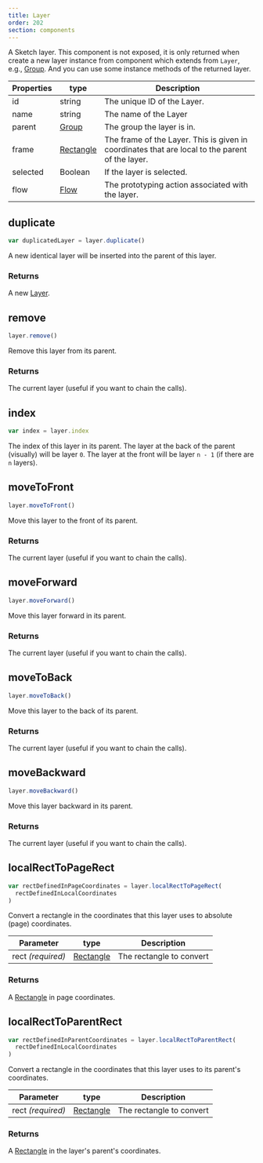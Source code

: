 ```yaml
---
title: Layer
order: 202
section: components
---
```


A Sketch layer. This component is not exposed, it is only returned when create a new layer instance from component which extends from `Layer`, e.g., [Group](#group). And you can use some instance methods of the returned layer.

| Properties | type                    | Description                                                                                     |
| ---------- | ----------------------- | ----------------------------------------------------------------------------------------------- |
| id         | string                  | The unique ID of the Layer.                                                                     |
| name       | string                  | The name of the Layer                                                                           |
| parent     | [Group](#group)         | The group the layer is in.                                                                      |
| frame      | [Rectangle](#rectangle) | The frame of the Layer. This is given in coordinates that are local to the parent of the layer. |
| selected   | Boolean                 | If the layer is selected.                                                                       |
| flow       | [Flow](#flow)           | The prototyping action associated with the layer.                                               |

## duplicate

```javascript
var duplicatedLayer = layer.duplicate()
```

A new identical layer will be inserted into the parent of this layer.

### Returns

A new [Layer](#layer).

## remove

```javascript
layer.remove()
```

Remove this layer from its parent.

### Returns

The current layer (useful if you want to chain the calls).

## index

```javascript
var index = layer.index
```

The index of this layer in its parent. The layer at the back of the parent (visually) will be layer `0`. The layer at the front will be layer `n - 1` (if there are `n` layers).

## moveToFront

```javascript
layer.moveToFront()
```

Move this layer to the front of its parent.

### Returns

The current layer (useful if you want to chain the calls).

## moveForward

```javascript
layer.moveForward()
```

Move this layer forward in its parent.

### Returns

The current layer (useful if you want to chain the calls).

## moveToBack

```javascript
layer.moveToBack()
```

Move this layer to the back of its parent.

### Returns

The current layer (useful if you want to chain the calls).

## moveBackward

```javascript
layer.moveBackward()
```

Move this layer backward in its parent.

### Returns

The current layer (useful if you want to chain the calls).

## localRectToPageRect

```javascript
var rectDefinedInPageCoordinates = layer.localRectToPageRect(
  rectDefinedInLocalCoordinates
)
```

Convert a rectangle in the coordinates that this layer uses to absolute (page) coordinates.

| Parameter         | type                    | Description              |
| ----------------- | ----------------------- | ------------------------ |
| rect _(required)_ | [Rectangle](#rectangle) | The rectangle to convert |

### Returns

A [Rectangle](#rectangle) in page coordinates.

## localRectToParentRect

```javascript
var rectDefinedInParentCoordinates = layer.localRectToParentRect(
  rectDefinedInLocalCoordinates
)
```

Convert a rectangle in the coordinates that this layer uses to its parent's coordinates.

| Parameter         | type                    | Description              |
| ----------------- | ----------------------- | ------------------------ |
| rect _(required)_ | [Rectangle](#rectangle) | The rectangle to convert |

### Returns

A [Rectangle](#rectangle) in the layer's parent's coordinates.

